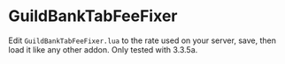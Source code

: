 # GuildBankTabFeeFixer

Edit `GuildBankTabFeeFixer.lua` to the rate used on your server, save, then load it like any other addon. Only tested with 3.3.5a.